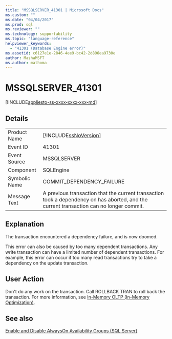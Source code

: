 ```yaml
---
title: "MSSQLSERVER_41301 | Microsoft Docs"
ms.custom: ""
ms.date: "04/04/2017"
ms.prod: sql
ms.reviewer: ""
ms.technology: supportability
ms.topic: "language-reference"
helpviewer_keywords: 
  - "41301 (Database Engine error)"
ms.assetid: c6127e1e-2846-4ee9-bc42-2d896ea9730e
author: MashaMSFT
ms.author: mathoma
---
```

# MSSQLSERVER_41301
[!INCLUDE[appliesto-ss-xxxx-xxxx-xxx-md](../../includes/appliesto-ss-xxxx-xxxx-xxx-md.md)]
  
## Details  
  
|||  
|-|-|  
|Product Name|[!INCLUDE[ssNoVersion](../../includes/ssnoversion-md.md)]|  
|Event ID|41301|  
|Event Source|MSSQLSERVER|  
|Component|SQLEngine|  
|Symbolic Name|COMMIT_DEPENDENCY_FAILURE|  
|Message Text|A previous transaction that the current transaction took a dependency on has aborted, and the current transaction can no longer commit.|  
  
## Explanation  
The transaction encountered a dependency failure, and is now doomed.  
  
This error can also be caused by too many dependent transactions. Any write transaction can have a limited number of dependent transactions. For example, this error can occur if too many read transactions try to take a dependency on the update transaction.  
  
## User Action  
Don't do any work on the transaction. Call ROLLBACK TRAN to roll back the transaction. For more information, see [In-Memory OLTP &#40;In-Memory Optimization&#41;](~/relational-databases/in-memory-oltp/in-memory-oltp-in-memory-optimization.md).  
  
## See also  
[Enable and Disable AlwaysOn Availability Groups &#40;SQL Server&#41;](~/database-engine/availability-groups/windows/enable-and-disable-always-on-availability-groups-sql-server.md)  
  
